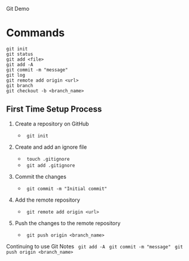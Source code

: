 Git Demo

# Commands

```
git init
git status
git add <file>
git add -A
git commit -m "message"
git log
git remote add origin <url>
git branch
git checkout -b <branch_name>
```

## First Time Setup Process

1. Create a repository on GitHub
    - ``` git init```

2. Create and add an ignore file
    - ``` touch .gitignore```
    - ``` git add .gitignore```

3. Commit the changes
    - ``` git commit -m "Initial commit"```

4. Add the remote repository
    - ``` git remote add origin <url>```

5. Push the changes to the remote repository
    - ``` git push origin <branch_name>```

Continuing to use Git Notes
``` git add -A```
``` git commit -m "message"```
``` git push origin <branch_name>```

